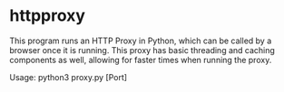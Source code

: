 # httpproxy
This program runs an HTTP Proxy in Python, which can be called by a browser once it is running. This proxy has basic threading and caching components as well, allowing for faster times when running the proxy.

Usage: python3 proxy.py [Port]
